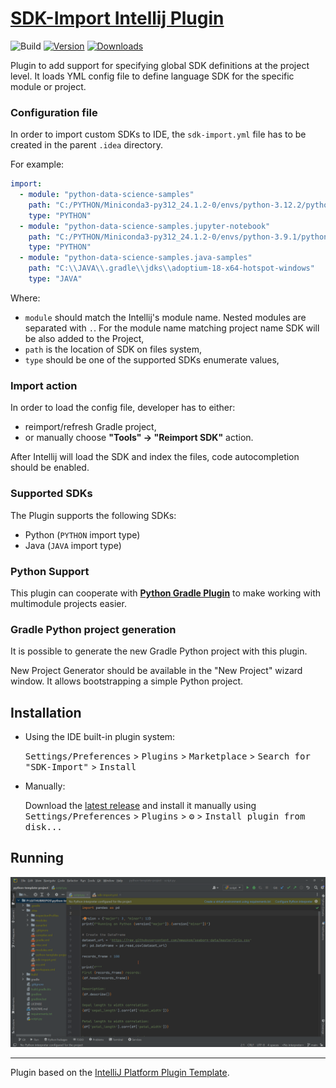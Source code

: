 # [SDK-Import Intellij Plugin](https://plugins.jetbrains.com/plugin/24223-sdk-import/)

![Build](https://github.com/PrzemyslawSwiderski/sdk-import-plugin/workflows/Build/badge.svg)
[![Version](https://img.shields.io/jetbrains/plugin/v/com.pswidersk.sdkimportplugin.svg)](https://plugins.jetbrains.com/plugin/24223-sdk-import/)
[![Downloads](https://img.shields.io/jetbrains/plugin/d/com.pswidersk.sdkimportplugin.svg)](https://plugins.jetbrains.com/plugin/24223-sdk-import/)


<!-- Plugin description -->

Plugin to add support for specifying global SDK definitions at the project level.
It loads YML config file to define language SDK for the specific module or project.

### Configuration file

In order to import custom SDKs to IDE, the `sdk-import.yml` file has to be created in the parent `.idea` directory.

For example:

```yml
import:
  - module: "python-data-science-samples"
    path: "C:/PYTHON/Miniconda3-py312_24.1.2-0/envs/python-3.12.2/python.exe"
    type: "PYTHON"
  - module: "python-data-science-samples.jupyter-notebook"
    path: "C:/PYTHON/Miniconda3-py312_24.1.2-0/envs/python-3.9.1/python.exe"
    type: "PYTHON"
  - module: "python-data-science-samples.java-samples"
    path: "C:\\JAVA\\.gradle\\jdks\\adoptium-18-x64-hotspot-windows"
    type: "JAVA"
```

Where:

* `module` should match the Intellij's module name. Nested modules are separated with `.`. For the module name matching
  project name SDK will be also added to the Project,
* `path` is the location of SDK on files system,
* `type` should be one of the supported SDKs enumerate values,

### Import action

In order to load the config file, developer has to either:
* reimport/refresh Gradle project,
* or manually choose **"Tools" -> "Reimport SDK"** action.

After Intellij will load the SDK and index the files, code autocompletion should be enabled.

### Supported SDKs

The Plugin supports the following SDKs:

* Python (`PYTHON` import type)
* Java (`JAVA` import type)

### Python Support

This plugin can cooperate with [**Python Gradle Plugin**](https://github.com/PrzemyslawSwiderski/python-gradle-plugin)
to
make working with multimodule projects easier.

### Gradle Python project generation

It is possible to generate the new Gradle Python project with this plugin.

New Project Generator should be available in the "New Project" wizard window.
It allows bootstrapping a simple Python project.

<!-- Plugin description end -->

## Installation

- Using the IDE built-in plugin system:

  <kbd>Settings/Preferences</kbd> > <kbd>Plugins</kbd> > <kbd>Marketplace</kbd> > <kbd>Search for "SDK-Import"</kbd> >
  <kbd>Install</kbd>

- Manually:

  Download the [latest release](https://github.com/PrzemyslawSwiderski/sdk-import-plugin/releases/latest) and install it
  manually using
  <kbd>Settings/Preferences</kbd> > <kbd>Plugins</kbd> > <kbd>⚙️</kbd> > <kbd>Install plugin from disk...</kbd>

## Running

![sdkImportAction.gif](images/sdkImportAction.gif)

---
Plugin based on the [IntelliJ Platform Plugin Template][template].

[template]: https://github.com/JetBrains/intellij-platform-plugin-template

[docs:plugin-description]: https://plugins.jetbrains.com/docs/intellij/plugin-user-experience.html#plugin-description-and-presentation
